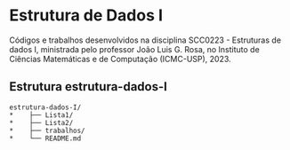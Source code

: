 # Estrutura de Dados I

Códigos e trabalhos desenvolvidos na disciplina SCC0223 - Estruturas de dados I, ministrada pelo professor João Luis G. Rosa, no Instituto de Ciências Matemáticas e de Computação (ICMC-USP), 2023.


## Estrutura estrutura-dados-I
```
estrutura-dados-I/
*    ├── Lista1/
*    ├── Lista2/
*    ├── trabalhos/
*    └── README.md
```
